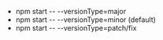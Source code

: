 - npm start -- --versionType=major
- npm start -- --versionType=minor (default)
- npm start -- --versionType=patch/fix